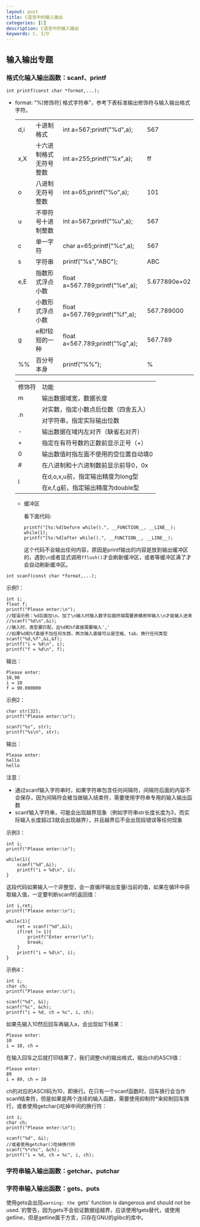 ```yaml
---
layout: post
title: C语言中的输入输出
categories: [C]
description: C语言中的输入输出
keywords: C, I/O
---
```


## 输入输出专题

### 格式化输入输出函数：scanf、printf

```
int printf(const char *format,...);
```
- format: "%[修饰符] 格式字符串"，参考下表标准输出修饰符与输入输出格式字符。
  <table>
    <tr>
        <td>d,i</td>
        <td>十进制格式</td>
        <td>int a=567;printf("%d",a);</td>
        <td>567</td>
    </tr>
    <tr>
        <td>x,X</td>
        <td>十六进制格式无符号整数</td>
        <td>int a=255;printf("%x",a);</td>
        <td>ff</td>
    </tr>
    <tr>
        <td>o</td>
        <td>八进制无符号整数</td>
        <td>int a=65;printf("%o",a);</td>
        <td>101</td>
    </tr>
    <tr>
        <td>u</td>
        <td>不带符号十进制整数</td>
        <td>int a=567;printf("%u",a);</td>
        <td>567</td>
    </tr>
    <tr>
        <td>c</td>
        <td>单一字符</td>
        <td>char a=65;printf("%c",a);</td>
        <td>567</td>
    </tr>
    <tr>
        <td>s</td>
        <td>字符串</td>
        <td>printf("%s","ABC");</td>
        <td>ABC</td>
    </tr>
    <tr>
        <td>e,E</td>
        <td>指数形式浮点小数</td>
        <td>float a=567.789;printf("%e",a);</td>
        <td>5.677890e+02</td>
    </tr>
    <tr>
        <td>f</td>
        <td>小数形式浮点小数</td>
        <td>float a=567.789;printf("%f",a);</td>
        <td>567.789000</td>
    </tr>
    <tr>
        <td>g</td>
        <td>e和f较短的一种</td>
        <td>float a=567.789;printf("%g",a);</td>
        <td>567.789</td>
    </tr>
    <tr>
        <td>%%</td>
        <td>百分号本身</td>
        <td>printf("%%");</td>
        <td>%</td>
    </tr>
  </table>

  <table>
    <tr>
        <td>修饰符</td>
        <td>功能</td>
    </tr>
    <tr>
        <td>m</td>
        <td>输出数据域宽，数据长度<m，左补空格；否则按照实际输出 
    </tr>
    </tr>
    <tr>
        <td rowspan="2">.n</td>
        <td>对实数，指定小数点后位数（四舍五入）</td>
    </tr>
    <tr>
        <td>对字符串，指定实际输出位数</td>
    </tr>
    <tr>
        <td>-</td>
        <td>输出数据在域内左对齐（缺省右对齐）</td>
    </tr>
    <tr>
        <td>+</td>
        <td>指定在有符号数的正数前显示正号（+）</td>
    </tr>
    <tr>
        <td>0</td>
        <td>输出数值时指左面不使用的空位置自动填0</td>
    </tr>
    <tr>
        <td>#</td>
        <td>在八进制和十六进制数前显示前导0，0x</td>
    </tr>
    <tr>
        <td rowspan="2">l</td>
        <td>在d,o,x,u前，指定输出精度为long型</td>
    </tr>
    <tr>
        <td>在e,f,g前，指定输出精度为double型</td>
    </tr>
  </table>

  - 缓冲区
    
    看下面代码:
    ```
    printf("[%s:%d]before while().", __FUNCTION__, __LINE__);
    while(1);
    printf("[%s:%d]after while().", __FUNCTION__, __LINE__);
    ```
    这个代码不会输出任何内容，原因是printf输出的内容是放到输出缓冲区的，遇到`\n`或者显式调用`fflush()`才会刷新缓冲区，或者等缓冲区满了才会自动刷新缓冲区。

```
int scanf(const char *format,...);
```
示例1：
```
int i;
float f;
printf("Please enter:\n");
//错误示例：%d后面加\n，加了\n输入时输入数字后面终端需要原模原样输入\n才能输入进来
//scanf("%d\n",&i);
//输入时，类型要匹配，且%d和%f直接需要输入','
//如果%d和%f直接不加任何东西，两次输入直接可以是空格、tab、换行任何类型
scanf("%d,%f",&i,&f);
printf("i = %d\n", i);
printf("f = %d\n", f);
```
输出：
```
Please enter:
10,90
i = 10
f = 90.000000
```

示例2：
```
char str[32];
printf("Please enter:\n");

scanf("%s", str);
printf("%s\n", str);
```
输出：
```
Please enter:
hello
hello
```
注意：
- 通过scanf输入字符串时，如果字符串包含任何间隔符，间隔符后面的内容不会保存，因为间隔符会被当做输入结束符，需要使用字符串专用的输入输出函数
- scanf输入字符串，可能会出现越界现象（例如字符串str长度长度为3，而实际输入长度超过3就会出现越界），并且越界后不会出现段错误等任何现象

示例3：
```
int i;
printf("Please enter:\n");

while(1){
    scanf("%d",&i);
    printf("i = %d\n", i);
}
```
这段代码如果输入一个非整型，会一直循环输出变量i当前的值，如果在循环中获取输入值，一定要判断scanf的返回值：
```
int i,ret;
printf("Please enter:\n");

while(1){
    ret = scanf("%d",&i);
    if(ret != 1){
        printf("Enter error!\n");
        break;
    }
    printf("i = %d\n", i);
}
```

示例4：
```
int i;
char ch;
printf("Please enter:\n");

scanf("%d", &i);
scanf("%c", &ch);
printf("i = %d, ch = %c", i, ch);
```
如果先输入10然后回车再输入a，会出现如下结果：
```
Please enter:
10
i = 10, ch =
```
在输入回车之后就打印结果了，我们调整ch的输出格式，输出ch的ASCII值：
```
Please enter:
89
i = 89, ch = 10
```
ch的对应的ASCII码为10，即换行。在只有一个scanf函数时，回车换行会当作scanf结束符，但是如果是两个连续的输入函数，需要使用抑制符*来抑制回车换行，或者使用getchar()吃掉中间的换行符：
```
int i;
char ch;
printf("Please enter:\n");

scanf("%d", &i);
//或者使用getchar()吃掉换行符
scanf("%*c%c", &ch);
printf("i = %d, ch = %c", i, ch);
```
### 字符串输入输出函数：getchar、putchar

### 字符串输入输出函数：gets、puts
使用gets会出现`warning: the `gets' function is dangerous and should not be used.`的警告，因为gets不会验证数据组越界，应该使用fgets替代，或使用getline，但是getline属于方言，只存在GNU的glibc的库中。
